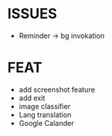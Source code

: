 # ISSUES
- Reminder -> bg invokation

# FEAT
- add screenshot feature
- add exit 
- image classifier
- Lang translation
- Google Calander
